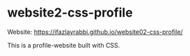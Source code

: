 # website2-css-profile
Website: https://ifazlayrabbi.github.io/website02-css-profile/

This is a profile-website built with CSS.
